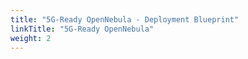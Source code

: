 ```yaml
---
title: "5G-Ready OpenNebula - Deployment Blueprint"
linkTitle: "5G-Ready OpenNebula"
weight: 2
---
```


